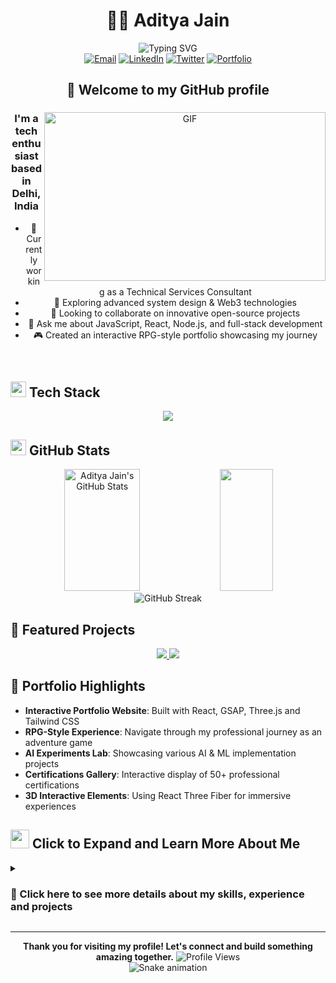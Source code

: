 # <div align="center">👨‍💻 Aditya Jain</div>

<div align="center">
  <img src="https://readme-typing-svg.herokuapp.com?font=Fira+Code&weight=500&size=25&pause=1000&color=3EAAED&center=true&vCenter=true&random=false&width=435&lines=Full-Stack+Developer;Technical+Services+Consultant;Open+Source+Enthusiast;Continuous+Learner" alt="Typing SVG" />
</div>

<div align="center">
  <a href="mailto:aditya.jain@example.com"><img src="https://img.shields.io/badge/Email-D14836?style=for-the-badge&logo=gmail&logoColor=white" alt="Email" /></a>
  <a href="https://www.linkedin.com/in/adityajain94/"><img src="https://img.shields.io/badge/LinkedIn-0077B5?style=for-the-badge&logo=linkedin&logoColor=white" alt="LinkedIn" /></a>
  <a href="https://twitter.com/adityajain94"><img src="https://img.shields.io/badge/Twitter-1DA1F2?style=for-the-badge&logo=twitter&logoColor=white" alt="Twitter" /></a>
  <a href="https://adityajain.dev"><img src="https://img.shields.io/badge/Portfolio-1F4037?style=for-the-badge&logo=safari&logoColor=white" alt="Portfolio" /></a>
</div>

## <div align="center">👋 Welcome to my GitHub profile</div>

<div align="center">
<img align="right" height="270px" width="450px" alt="GIF" src="https://raw.githubusercontent.com/Adam-pw/Adam-pw/main/animation_500_kxa883sd.gif" />

### I'm a tech enthusiast based in Delhi, India

- 🔭 Currently working as a Technical Services Consultant
- 🌱 Exploring advanced system design & Web3 technologies
- 👯 Looking to collaborate on innovative open-source projects
- 💬 Ask me about JavaScript, React, Node.js, and full-stack development
- 🎮 Created an interactive RPG-style portfolio showcasing my journey
</div>

<br>

## <img src="https://media2.giphy.com/media/QssGEmpkyEOhBCb7e1/giphy.gif?cid=ecf05e47a0n3gi1bfqntqmob8g9aid1oyj2wr3ds3mg700bl&rid=giphy.gif" width="25"> <b>Tech Stack</b>

<p align="center">
  <a href="https://skillicons.dev">
    <img src="https://skillicons.dev/icons?i=js,ts,react,nextjs,nodejs,express,html,css,tailwind,mongodb,postgres,aws,docker,git,figma&perline=5" />
  </a>
</p>

## <img src="https://media.giphy.com/media/iY8CRBdQXODJSCERIr/giphy.gif" width="25"> <b>GitHub Stats</b>

<div align="center">
  <img width="49%" height="195px" src="https://github-readme-stats.vercel.app/api?username=AdityaJain94&show_icons=true&count_private=true&hide_border=true&title_color=3EAAED&icon_color=3EAAED&text_color=c9d1d9&bg_color=0d1117" alt="Aditya Jain's GitHub Stats" /> 
  <img width="41%" height="195px" src="https://github-readme-stats.vercel.app/api/top-langs/?username=AdityaJain94&layout=compact&hide_border=true&title_color=3EAAED&text_color=c9d1d9&bg_color=0d1117" />
</div>

<div align="center">
  <img src="https://github-readme-streak-stats.herokuapp.com/?user=AdityaJain94&theme=tokyonight&hide_border=true" alt="GitHub Streak" />
</div>

## 🚀 Featured Projects

<div align="center">
  <a href="https://github.com/AdityaJain94/portfolio-website">
    <img src="https://github-readme-stats.vercel.app/api/pin/?username=AdityaJain94&repo=portfolio-website&title_color=3EAAED&icon_color=3EAAED&text_color=c9d1d9&bg_color=0d1117" />
  </a>
  <a href="https://github.com/AdityaJain94/ai-lab">
    <img src="https://github-readme-stats.vercel.app/api/pin/?username=AdityaJain94&repo=ai-lab&title_color=3EAAED&icon_color=3EAAED&text_color=c9d1d9&bg_color=0d1117" />
  </a>
</div>

## 🎨 Portfolio Highlights

- **Interactive Portfolio Website**: Built with React, GSAP, Three.js and Tailwind CSS
- **RPG-Style Experience**: Navigate through my professional journey as an adventure game
- **AI Experiments Lab**: Showcasing various AI & ML implementation projects
- **Certifications Gallery**: Interactive display of 50+ professional certifications
- **3D Interactive Elements**: Using React Three Fiber for immersive experiences

## <img src="https://media.giphy.com/media/VgCDAzcKvsR6OM0uWg/giphy.gif" width="30"> **Click to Expand and Learn More About Me**
<details>
<summary><h3>🔎 Click here to see more details about my skills, experience and projects</h3></summary>

### 🌐 Languages
| Language | Proficiency |
|----------|-------------|
| English  | Fluent      |
| French   | Intermediate|
| Russian  | Beginner    |
| Hindi    | Native      |

### 📚 What I'm Learning
- Advanced system design patterns
- Web3 & blockchain development
- AI/ML integration in web applications
- Cloud architecture optimization
- Three.js and WebGL for immersive web experiences

### 💼 Professional Experience
```javascript
const experience = {
  current: {
    title: "Technical Services Consultant",
    focus: "Full-Stack Development",
    technologies: ["React", "Node.js", "TypeScript", "AWS"]
  },
  skills: {
    frontend: ["React", "Angular", "Next.js", "TailwindCSS", "GSAP"],
    backend: ["Node.js", "Express", "MongoDB", "PostgreSQL"],
    devOps: ["Docker", "Kubernetes", "CI/CD", "AWS"]
  }
};
```

### 🏆 Projects & Achievements
- Built a custom RPG-style portfolio showcasing professional journey
- Developed a comprehensive certifications management system
- Created interactive 3D visualizations using Three.js and React Three Fiber
- Implemented advanced animations with GSAP and Framer Motion
- Contributed to multiple open-source projects

### 📝 Featured Blog Posts
- [Building an RPG Portfolio with React and Kaboom.js](https://your-blog.com)
- [Managing 50+ Certificates in a React Application](https://your-blog.com)
- [Creating Smooth Animations with GSAP in React](https://your-blog.com)

### 🤝 Open for
- Open source collaboration
- Technical writing opportunities
- Mentorship and knowledge sharing
- Interesting project ideas
</details>

---

<div align="center">
  <b>Thank you for visiting my profile! Let's connect and build something amazing together.</b>
  
  <img src="https://visitor-badge.laobi.icu/badge?page_id=AdityaJain94.AdityaJain94" alt="Profile Views"/>
</div>

<!-- Snake animation -->
<div align="center">
  <img src="https://github.com/AdityaJain94/AdityaJain94/blob/output/github-contribution-grid-snake.svg" alt="Snake animation" />
</div>
